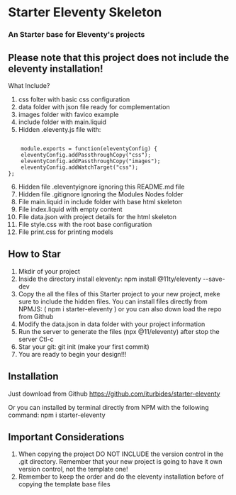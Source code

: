 # Starter Eleventy Skeleton

### An Starter base for Eleventy's projects

## Please note that this project does not include the eleventy installation!

What Include?

1. css folter with basic css configuration
2. data folder with json file ready for complementation
3. images folder with favico example
4. include folder with main.liquid
5. Hidden .eleventy.js file with:
<code>
    module.exports = function(eleventyConfig) {
	eleventyConfig.addPassthroughCopy("css");
	eleventyConfig.addPassthroughCopy("images");
	eleventyConfig.addWatchTarget("css");
};
</code>

6. Hidden file .eleventyignore ignoring this README.md file
7. Hidden file .gitignore ignoring the Modules Nodes folder
8. File main.liquid in include folder with base html skeleton
9. File index.liquid with empty content
10. File data.json with project details for the html skeleton
11. File style.css with the root base configuration
12. File print.css for printing models

## How to Star

1. Mkdir of your project
2. Inside the directory install eleventy: npm install @11ty/eleventy --save-dev
3. Copy the all the files of this Starter project to your new project, meke sure to include the hidden files. You can install files directly from NPMJS: ( npm i starter-eleventy ) or you can also down load the repo from Github
4. Modify the data.json in data folder with your project information
5. Run the server to generate the files (npx @11/eleventy) after stop the server Ctl-c
6. Star your git: git init (make your first commit)
7. You are ready to begin your design!!!

## Installation
Just download from Github
https://github.com/iturbides/starter-eleventy

Or you can installed by terminal directly from NPM with the following command:
npm i starter-eleventy

## Important Considerations
1. When copying the project DO NOT INCLUDE the version control in the .git directory. Remember that your new project is going to have it own version control, not the template one!
2. Remember to keep the order and do the eleventy installation before of copying the template base files


